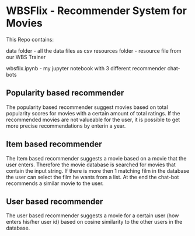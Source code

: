 # WBSFlix - Recommender System for Movies

This Repo contains:

data folder - all the data files as csv
resources folder - resource file from our WBS Trainer

wbsflix.ipynb - my jupyter notebook with 3 different recommender chat-bots

## Popularity based recommender

The popularity based recommender suggest movies based on total popularity scores for movies with a certain amount of total ratings.
If the recommended movies are not valueable for the user, it is possible to get more precise recommendations by enterin a year.

## Item based recommender

The Item based recommender suggests a movie based on a movie that the user enters. Therefore the movie database is searched for movies that contain the input string. If there is more then 1 matching film in the database the user can select the film he wants from a list. At the end the chat-bot recommends a similar movie to the user.

## User based recommender

The user based recommender suggests a movie for a certain user (how enters his/her user id) based on cosine similarity to the other users in the database.


